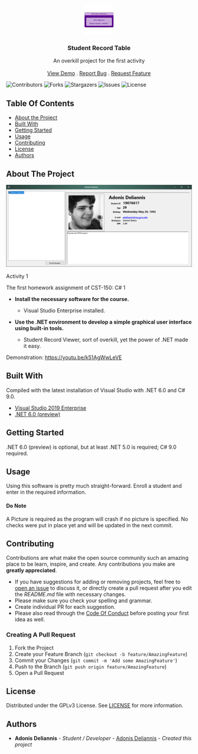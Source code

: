 <br/>
<p align="center">
  <a href="https://github.com/Blizzardo1/cst150w1a1">
    <img src="CST-150-Milestone/images/logo.png" alt="Logo" width="80" height="80">
  </a>

  <h3 align="center">Student Record Table</h3>

  <p align="center">
    An overkill project for the first activity
    <br/>
    <br/>
    <a href="https://github.com/Blizzardo1/cst150w1a1">View Demo</a>
    .
    <a href="https://github.com/Blizzardo1/cst150w1a1/issues">Report Bug</a>
    .
    <a href="https://github.com/Blizzardo1/cst150w1a1/issues">Request Feature</a>
  </p>
</p>

![Contributors](https://img.shields.io/github/contributors/Blizzardo1/cst150w1a1?color=dark-green) ![Forks](https://img.shields.io/github/forks/Blizzardo1/cst150w1a1?style=social) ![Stargazers](https://img.shields.io/github/stars/Blizzardo1/cst150w1a1?style=social) ![Issues](https://img.shields.io/github/issues/Blizzardo1/cst150w1a1) ![License](https://img.shields.io/github/license/Blizzardo1/cst150w1a1) 

## Table Of Contents

* [About the Project](#about-the-project)
* [Built With](#built-with)
* [Getting Started](#getting-started)
* [Usage](#usage)
* [Contributing](#contributing)
* [License](#license)
* [Authors](#authors)

## About The Project

![Screen Shot](CST-150-Milestone/images/screenshot.png)

Activity 1

The first homework assignment of CST-150: C# 1

* **Install the necessary software for the course.**  
  + Visual Studio Enterprise installed.

* **Use the .NET environment to develop a simple graphical user interface using built-in tools.**  
  + Student Record Viewer, sort of overkill, yet the power of .NET made it easy.

Demonstration: https://youtu.be/k51AgWwLeVE

## Built With

Compiled with the latest installation of Visual Studio with .NET 6.0 and C# 9.0.

* [Visual Studio 2019 Enterprise](https://visualstudio.microsoft.com/vs/)
* [.NET 6.0 (preview)](https://dotnet.microsoft.com/download/dotnet/6.0)

## Getting Started

.NET 6.0 (preview) is optional, but at least .NET 5.0 is required; C# 9.0 required.

## Usage

Using this software is pretty much straight-forward. Enroll a student and enter in the required information.

#### Do Note
A Picture is required as the program will crash if no picture is specified. No checks were put in place yet and will be updated in the next commit.

## Contributing

Contributions are what make the open source community such an amazing place to be learn, inspire, and create. Any contributions you make are **greatly appreciated**.
* If you have suggestions for adding or removing projects, feel free to [open an issue](https://github.com/Blizzardo1/cst150w1a1/issues/new) to discuss it, or directly create a pull request after you edit the *README.md* file with necessary changes.
* Please make sure you check your spelling and grammar.
* Create individual PR for each suggestion.
* Please also read through the [Code Of Conduct](https://github.com/Blizzardo1/cst150w1a1/blob/main/CODE_OF_CONDUCT.md) before posting your first idea as well.

### Creating A Pull Request

1. Fork the Project
2. Create your Feature Branch (`git checkout -b feature/AmazingFeature`)
3. Commit your Changes (`git commit -m 'Add some AmazingFeature'`)
4. Push to the Branch (`git push origin feature/AmazingFeature`)
5. Open a Pull Request

## License

Distributed under the GPLv3 License. See [LICENSE](https://github.com/Blizzardo1/cst150w1a1/blob/main/LICENSE.md) for more information.

## Authors

* **Adonis Deliannis** - *Student / Developer* - [Adonis Deliannis](https://github.com/Blizzardo1) - *Created this project*
